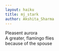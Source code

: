 ```yaml
---
layout: haiku
title: mj_stark
author: Akshita_Sharma
---
```


Pleasent aurora<br>
A greater, flamingo flies<br>
because of the spouse
